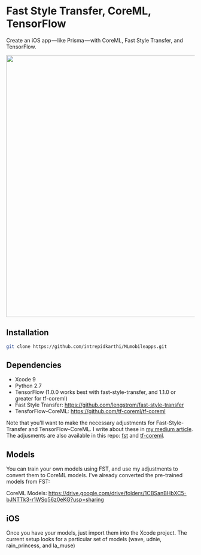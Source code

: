 # Fast Style Transfer, CoreML, TensorFlow

Create an iOS app — like Prisma — with CoreML, Fast Style Transfer, and TensorFlow.

<p align="center">
  <img src="https://github.com/intrepidkarthi/MLmobileapps/tree/master/Chapter3/assets/banner.jpg?raw=true" width="700"/>
</p>

## Installation
```bash
git clone https://github.com/intrepidkarthi/MLmobileapps.git
```

## Dependencies

* Xcode 9
* Python 2.7
* TensorFlow (1.0.0 works best with fast-style-transfer, and 1.1.0 or greater for tf-coreml)
* Fast Style Transfer: https://github.com/lengstrom/fast-style-transfer
* TensforFlow-CoreML: https://github.com/tf-coreml/tf-coreml

Note that you'll want to make the necessary adjustments for Fast-Style-Transfer and TensorFlow-CoreML. I write about these in [my medium article](https://medium.com/@rambossa/diy-prisma-fast-style-transfer-app-with-coreml-and-tensorflow-817c3b90dacd). The adjusments are also available in this repo: [fst](https://github.com/mdramos/fast-style-transfer-coreml/tree/master/fast_style_transfer) and [tf-coreml](https://github.com/tf-coreml/tf-coreml).

## Models 
You can train your own models using FST, and use my adjustments to convert them to CoreML models. I've already converted the pre-trained models from FST:

CoreML Models: https://drive.google.com/drive/folders/1CBSanBHbXC5-bJNTTk3-r1WSq56z0eKG?usp=sharing

## iOS

Once you have your models, just import them into the Xcode project. The current setup looks for a particular set of models (wave, udnie, rain_princess, and la_muse)


